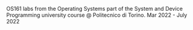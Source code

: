 OS161 labs from the Operating Systems part of the System and Device Programming university course @ Politecnico di Torino. Mar 2022 - July 2022
